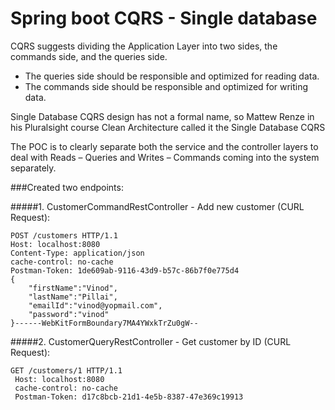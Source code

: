 # Spring boot CQRS - Single database
CQRS suggests dividing the Application Layer into two sides, the commands side, and the queries side.
- The queries side should be responsible and optimized for reading data. 
- The commands side should be responsible and optimized for writing data.

Single Database CQRS design has not a formal name, so Mattew Renze in his Pluralsight course Clean Architecture called it the Single Database CQRS

The POC is to clearly separate both the service and the controller layers to deal with Reads – Queries and Writes – Commands coming into the system separately.

###Created two endpoints:

#####1. CustomerCommandRestController - Add new customer (CURL Request):

```
POST /customers HTTP/1.1
Host: localhost:8080
Content-Type: application/json
cache-control: no-cache
Postman-Token: 1de609ab-9116-43d9-b57c-86b7f0e775d4
{
	"firstName":"Vinod",
	"lastName":"Pillai",
	"emailId":"vinod@yopmail.com",
	"password":"vinod"
}------WebKitFormBoundary7MA4YWxkTrZu0gW--
```

#####2. CustomerQueryRestController - Get customer by ID (CURL Request):

```
GET /customers/1 HTTP/1.1
 Host: localhost:8080
 cache-control: no-cache
 Postman-Token: d17c8bcb-21d1-4e5b-8387-47e369c19913
```
